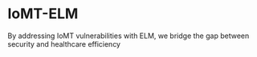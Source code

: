 # IoMT-ELM
By addressing IoMT vulnerabilities with ELM, we bridge the gap between security and healthcare efficiency
